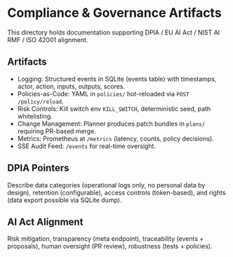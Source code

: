 # Compliance & Governance Artifacts

This directory holds documentation supporting DPIA / EU AI Act / NIST AI RMF / ISO 42001 alignment.

## Artifacts
- Logging: Structured events in SQLite (events table) with timestamps, actor, action, inputs, outputs, scores.
- Policies-as-Code: YAML in `policies/` hot-reloaded via `POST /policy/reload`.
- Risk Controls: Kill switch env `KILL_SWITCH`, deterministic seed, path whitelisting.
- Change Management: Planner produces patch bundles in `plans/` requiring PR-based merge.
- Metrics: Prometheus at `/metrics` (latency, counts, policy decisions).
- SSE Audit Feed: `/events` for real-time oversight.

## DPIA Pointers
Describe data categories (operational logs only, no personal data by design), retention (configurable), access controls (token-based), and rights (data export possible via SQLite dump).

## AI Act Alignment
Risk mitigation, transparency (meta endpoint), traceability (events + proposals), human oversight (PR review), robustness (tests + policies).
